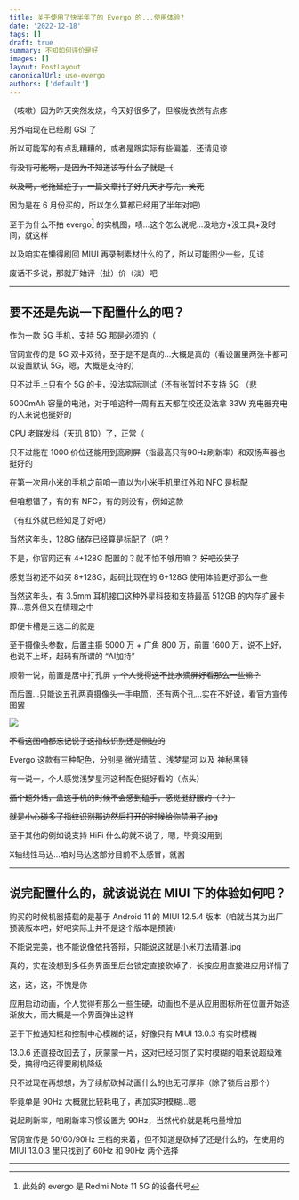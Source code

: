 ```yaml
---
title: 关于使用了快半年了的 Evergo 的...使用体验?
date: '2022-12-18'
tags: []
draft: true
summary: 不知如何评价是好
images: []
layout: PostLayout
canonicalUrl: use-evergo
authors: ['default']
---
```


（咳嗽）因为昨天突然发烧，今天好很多了，但喉咙依然有点疼

另外咱现在已经刷 GSI 了

所以可能写的有点乱糟糟的，或者是跟实际有些偏差，还请见谅

~~有没有可能啊，是因为不知道该写什么了就是（~~

~~以及啊，老拖延症了，一篇文章托了好几天才写完，笑死~~

因为是在 6 月份买的，所以怎么算都已经用了半年对吧）

至于为什么不拍 evergo[^1] 的实机图，啧...这个怎么说呢...没地方+没工具+没时间，就这样

以及咱实在懒得刷回 MIUI 再录制素材什么的了，所以可能图少一些，见谅

废话不多说，那就开始评（扯）价（淡）吧

---

## 要不还是先说一下配置什么的吧？

作为一款 5G 手机，支持 5G 那是必须的（

官网宣传的是 5G 双卡双待，至于是不是真的...大概是真的（看设置里两张卡都可以设置默认 5G，嗯，大概是支持的）

只不过手上只有个 5G 的卡，没法实际测试（还有张暂时不支持 5G （悲

5000mAh 容量的电池，对于咱这种一周有五天都在校还没法拿 33W 充电器充电的人来说也挺好的

CPU 老联发科（天玑 810）了，正常（

只不过能在 1000 价位还能用到高刷屏（指最高只有90Hz刷新率）和双扬声器也挺好的

在第一次用小米的手机之前咱一直以为小米手机里红外和 NFC 是标配

但咱想错了，有的有 NFC，有的则没有，例如这款

（有红外就已经知足了好吧）

当然这年头，128G 储存已经算是标配了（吧？

不是，你官网还有 4+128G 配置的？就不怕不够用嘛？ ~~好吧没货了~~

感觉当初还不如买 8+128G，起码比现在的 6+128G 使用体验更好那么一些

当然这年头，有 3.5mm 耳机接口这种外星科技和支持最高 512GB 的内存扩展卡算...意外但又在情理之中

即便卡槽是三选二的就是

至于摄像头参数，后置主摄 5000 万 + 广角 800 万，前置 1600 万，说不上好，也说不上坏，起码有所谓的 “AI加持”

顺带一说，前置是居中打孔屏 ~~，个人觉得这不比水滴屏好看那么一些嘛？~~

而后置...只能说五孔两真摄像头一手电筒，还有两个孔...实在不好说，看官方宣传图罢

![](/static/blog/use-evergo/evergo-mi.com.png)

~~不看这图咱都忘记说了这指纹识别还是侧边的~~

Evergo 这款有三种配色，分别是 微光晴蓝 、浅梦星河 以及 神秘黑镜

有一说一，个人感觉浅梦星河这种配色挺好看的（点头）

~~插个题外话，盘这手机的时候不会感到磕手，感觉挺舒服的（？）~~

~~就是小心碰多了指纹识别那边然后打开的时候给你禁用了.jpg~~

至于其他的例如说支持 HiFi 什么的就不说了，嗯，毕竟没用到

X轴线性马达...咱对马达这部分目前不太感冒，就酱    

---

## 说完配置什么的，就该说说在 MIUI 下的体验如何吧？

购买的时候机器搭载的是基于 Android 11 的 MIUI 12.5.4 版本（咱就当其为出厂预装版本吧，好吧实际上并不是这个版本是预装）

不能说完美，也不能说像依托答辩，只能说这就是小米刀法精湛.jpg

真的，实在没想到多任务界面里后台锁定直接砍掉了，长按应用直接进应用详情了

这，这，这，不愧是你

应用启动动画，个人觉得有那么一些生硬，动画也不是从应用图标所在位置开始逐渐放大，而大概是一个界面弹出这样

至于下拉通知栏和控制中心模糊的话，好像只有 MIUI 13.0.3 有实时模糊

13.0.6 还直接改回去了，灰蒙蒙一片，这对已经习惯了实时模糊的咱来说超级难受，搞得咱还得要刷机降级

只不过现在再想想，为了续航砍掉动画什么的也无可厚非（除了锁后台那个）

毕竟单是 90Hz 大概就比较耗电了，再加实时模糊...嗯

说起刷新率，咱刷新率习惯设置为 90Hz，当然代价就是耗电量增加

官网宣传是 50/60/90Hz 三档的来着，但不知道是砍掉了还是什么的，在使用的 MIUI 13.0.3 里只找到了 60Hz 和 90Hz 两个选择

---

[^1]:此处的 evergo 是 Redmi Note 11 5G 的设备代号